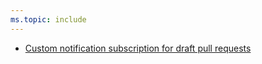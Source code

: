```yaml
---
ms.topic: include
---
```


- [Custom notification subscription for draft pull requests](#custom-notification-subscription-for-draft-pull-requests)